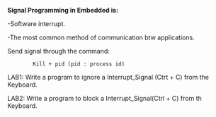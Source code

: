 **Signal Programming in Embedded is:**

-Software interrupt.

-The most common method of communication btw applications.

Send signal through the command:

			Kill + pid (pid : process id) 

LAB1: Write a program to ignore a  Interrupt_Signal (Ctrt + C) from the Keyboard.

LAB2: Write a program to block a Interrupt_Signal(Ctrl + C) from th Keyboard.

